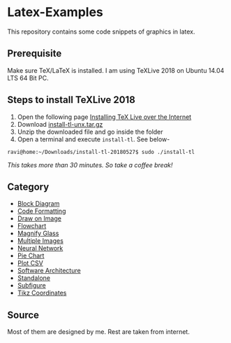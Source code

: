 # Latex-Examples
This repository contains some code snippets of graphics in latex.

## Prerequisite
Make sure TeX/LaTeX is installed. I am using TeXLive 2018 on Ubuntu 14.04 LTS 64 Bit PC.

## Steps to install TeXLive 2018
1. Open the following page [Installing TeX Live over the Internet](https://tug.org/texlive/acquire-netinstall.html)
1. Download [install-tl-unx.tar.gz](http://mirror.ctan.org/systems/texlive/tlnet/install-tl-unx.tar.gz)
1. Unzip the downloaded file and go inside the folder
1. Open a terminal and execute `install-tl`. See below-
```
ravi@home:~/Downloads/install-tl-20180527$ sudo ./install-tl
```
*This takes more than 30 minutes. So take a coffee break!*

## Category
* [Block Diagram](block-diagram)
* [Code Formatting](code-formatting)
* [Draw on Image](draw-on-image)
* [Flowchart](flowchart)
* [Magnify Glass](magnify-glass)
* [Multiple Images](multiple-images)
* [Neural Network](neural-network)
* [Pie Chart](pie-chart)
* [Plot CSV](plot-csv)
* [Software Architecture](software-architecture)
* [Standalone](standalone)
* [Subfigure](subfigure)
* [Tikz Coordinates](tikz-coordinates)

## Source
Most of them are designed by me. Rest are taken from internet.
